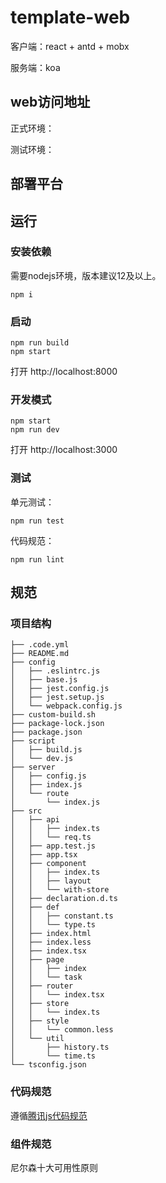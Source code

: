 # template-web

客户端：react + antd + mobx

服务端：koa

## web访问地址

正式环境：

测试环境：
## 部署平台


## 运行

### 安装依赖

需要nodejs环境，版本建议12及以上。

```
npm i
```

### 启动

```
npm run build
npm start
```

打开 http://localhost:8000

### 开发模式

```
npm start
npm run dev
```

打开 http://localhost:3000

### 测试

单元测试：

```
npm run test
```

代码规范：

```
npm run lint
```

## 规范

### 项目结构

```
├── .code.yml
├── README.md
├── config
│   ├── .eslintrc.js
│   ├── base.js
│   ├── jest.config.js
│   ├── jest.setup.js
│   └── webpack.config.js
├── custom-build.sh
├── package-lock.json
├── package.json
├── script
│   ├── build.js
│   └── dev.js
├── server
│   ├── config.js
│   ├── index.js
│   └── route
│       └── index.js
├── src
│   ├── api
│   │   ├── index.ts
│   │   └── req.ts
│   ├── app.test.js
│   ├── app.tsx
│   ├── component
│   │   ├── index.ts
│   │   ├── layout
│   │   └── with-store
│   ├── declaration.d.ts
│   ├── def
│   │   ├── constant.ts
│   │   └── type.ts
│   ├── index.html
│   ├── index.less
│   ├── index.tsx
│   ├── page
│   │   ├── index
│   │   └── task
│   ├── router
│   │   └── index.tsx
│   ├── store
│   │   └── index.ts
│   ├── style
│   │   └── common.less
│   └── util
│       ├── history.ts
│       └── time.ts
└── tsconfig.json
```

### 代码规范

遵循[腾讯js代码规范](https://git.code.oa.com/standards/javascript)

### 组件规范

尼尔森十大可用性原则




